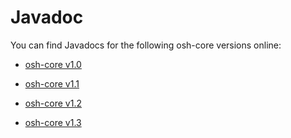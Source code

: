 Javadoc
===

You can find Javadocs for the following osh-core versions online:

  * [osh-core v1.0](/apidocs/v1.0/index.html)

  * [osh-core v1.1](/apidocs/v1.1.0/index.html)

  * [osh-core v1.2](/apidocs/v1.2.0/index.html)

  * [osh-core v1.3](/apidocs/v1.3.3/index.html)




